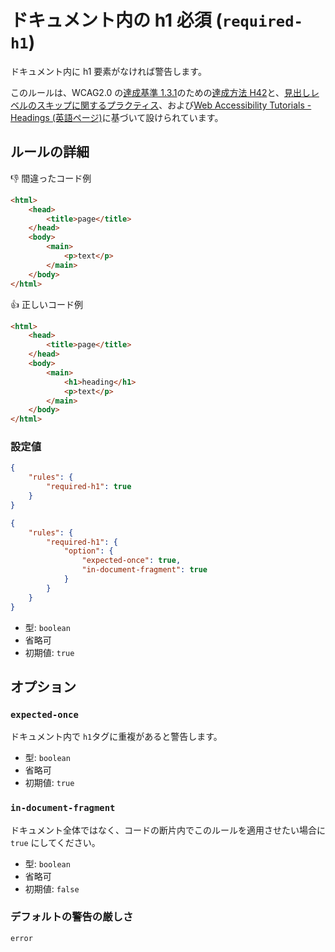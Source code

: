 # ドキュメント内の h1 必須 (`required-h1`)

ドキュメント内に h1 要素がなければ警告します。

このルールは、WCAG2.0 の[達成基準 1.3.1](https://waic.jp/docs/WCAG20/Overview.html#content-structure-separation-programmatic)のための[達成方法 H42](https://waic.jp/docs/WCAG-TECHS/H42.html)と、[見出しレベルのスキップに関するプラクティス](https://developer.mozilla.org/ja/docs/Web/HTML/Element/Heading_Elements#Accessibility_concerns)、および[Web Accessibility Tutorials - Headings (英語ページ)](https://www.w3.org/WAI/tutorials/page-structure/headings/)に基づいて設けられています。

## ルールの詳細

👎 間違ったコード例

```html
<html>
	<head>
		<title>page</title>
	</head>
	<body>
		<main>
			<p>text</p>
		</main>
	</body>
</html>
```

👍 正しいコード例

```html
<html>
	<head>
		<title>page</title>
	</head>
	<body>
		<main>
			<h1>heading</h1>
			<p>text</p>
		</main>
	</body>
</html>
```

### 設定値

```json
{
	"rules": {
		"required-h1": true
	}
}
```

```json
{
	"rules": {
		"required-h1": {
			"option": {
				"expected-once": true,
				"in-document-fragment": true
			}
		}
	}
}
```

-   型: `boolean`
-   省略可
-   初期値: `true`

## オプション

### `expected-once`

ドキュメント内で `h1`タグに重複があると警告します。

-   型: `boolean`
-   省略可
-   初期値: `true`

### `in-document-fragment`

ドキュメント全体ではなく、コードの断片内でこのルールを適用させたい場合に `true` にしてください。

-   型: `boolean`
-   省略可
-   初期値: `false`

### デフォルトの警告の厳しさ

`error`
